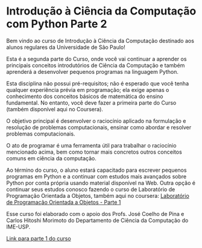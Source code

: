 # Introdução à Ciência da Computação com Python Parte 2

Bem vindo ao curso de Introdução à Ciência da Computação destinado aos alunos regulares da Universidade de São Paulo!

Esta é a segunda parte do Curso, onde você vai continuar a aprender os principais conceitos introdutórios de Ciência da Computação e também aprenderá a desenvolver pequenos programas na linguagem Python. 

Esta disciplina não possui pré-requisitos; não é esperado que você tenha qualquer experiência prévia em programação; ela exige apenas o conhecimento dos conceitos básicos de matemática do ensino fundamental. No entanto, você deve fazer a primeira parte do Curso (também disponível aqui no Coursera).

O objetivo principal é desenvolver o raciocínio aplicado na formulação e resolução de problemas computacionais, ensinar como abordar e resolver problemas computacionais.

O ato de programar é uma ferramenta útil para trabalhar o raciocínio mencionado acima, bem como tornar mais concretos outros conceitos comuns em ciência da computação.

Ao término do curso, o aluno estará capacitado para escrever pequenos programas em Python e a continuar com estudos mais avançados sobre Python por conta própria usando material disponível na Web. Outra opção é continuar seus estudos conosco fazendo o curso de Laboratório de Programação Orientada a Objetos, também aqui no coursera: [Laboratório de Programação Orientada a Objetos - Parte 1](https://www.coursera.org/learn/lab-poo-parte-1)

Esse curso foi elaborado com o apoio dos Profs. José Coelho de Pina e Carlos Hitoshi Morimoto do Departamento de Ciência da Computação do IME-USP.

[Link para parte 1 do curso](https://www.coursera.org/learn/ciencia-computacao-python-conceitos)

